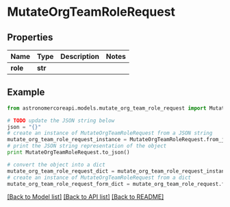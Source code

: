 # MutateOrgTeamRoleRequest


## Properties
Name | Type | Description | Notes
------------ | ------------- | ------------- | -------------
**role** | **str** |  | 

## Example

```python
from astronomercoreapi.models.mutate_org_team_role_request import MutateOrgTeamRoleRequest

# TODO update the JSON string below
json = "{}"
# create an instance of MutateOrgTeamRoleRequest from a JSON string
mutate_org_team_role_request_instance = MutateOrgTeamRoleRequest.from_json(json)
# print the JSON string representation of the object
print MutateOrgTeamRoleRequest.to_json()

# convert the object into a dict
mutate_org_team_role_request_dict = mutate_org_team_role_request_instance.to_dict()
# create an instance of MutateOrgTeamRoleRequest from a dict
mutate_org_team_role_request_form_dict = mutate_org_team_role_request.from_dict(mutate_org_team_role_request_dict)
```
[[Back to Model list]](../README.md#documentation-for-models) [[Back to API list]](../README.md#documentation-for-api-endpoints) [[Back to README]](../README.md)


